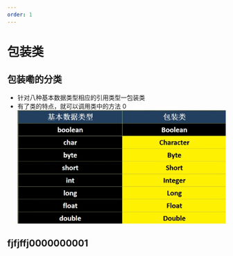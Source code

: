 ```yaml
---
order: 1
---
```


# 包装类

## 包装嘞的分类
- 针对八种基本数据类型相应的引用类型一包装类
- 有了类的特点，就可以调用类中的方法
0
![包装类](./images/1.png)

## fjfjffj0000000001